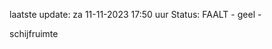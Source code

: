 laatste update: 
za 11-11-2023 17:50   uur 
Status: FAALT - geel - 
<div class="service Y">schijfruimte</div>
